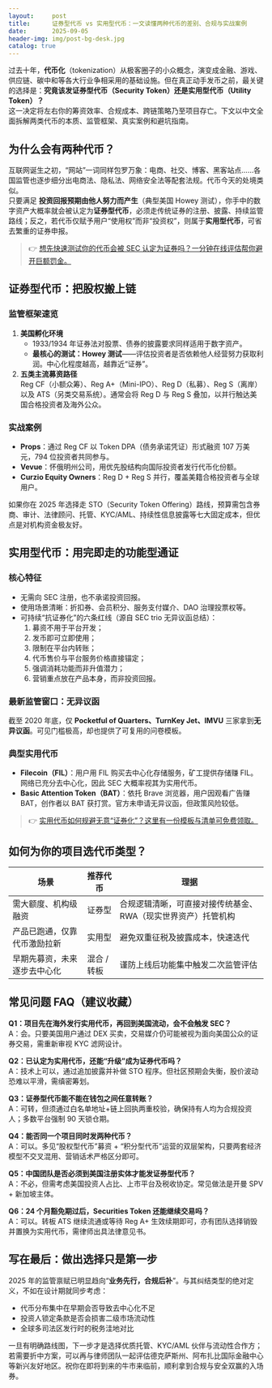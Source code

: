 ```yaml
---
layout:     post
title:      证券型代币 vs 实用型代币：一文读懂两种代币的差别、合规与实战案例
date:       2025-09-05
header-img: img/post-bg-desk.jpg
catalog: true
---
```


过去十年，**代币化**（tokenization）从极客圈子的小众概念，演变成金融、游戏、供应链、碳中和等各大行业争相采用的基础设施。但在真正动手发币之前，最关键的选择是：**究竟该发证券型代币（Security Token）还是实用型代币（Utility Token）？**  
这一决定将左右你的筹资效率、合规成本、跨链策略乃至项目存亡。下文以中文全面拆解两类代币的本质、监管框架、真实案例和避坑指南。

## 为什么会有两种代币？

互联网诞生之初，“网站”一词同样包罗万象：电商、社交、博客、黑客站点……各国监管也逐步细分出电商法、隐私法、网络安全法等配套法规。代币今天的处境类似。  
只要满足 **投资回报预期由他人努力而产生**（典型美国 Howey 测试），你手中的数字资产大概率就会被认定为**证券型代币**，必须走传统证券的注册、披露、持续监管路线；反之，若代币仅赋予用户“使用权”而非“投资权”，则属于**实用型代币**，可省去繁重的证券申报。

> 👉 [想先快速测试你的代币会被 SEC 认定为证券吗？一分钟在线评估帮你避开巨额罚金。](https://okxdog.com/)

## 证券型代币：把股权搬上链

### 监管框架速览
1. **美国孵化环境**  
   - 1933/1934 年证券法对股票、债券的披露要求同样适用于数字资产。  
   - **最核心的测试：Howey 测试**——评估投资者是否依赖他人经营努力获取利润。中心化程度越高，越靠近“证券”。  
2. **五类主流募资路径**  
   Reg CF（小额众筹）、Reg A+（Mini-IPO）、Reg D（私募）、Reg S（离岸）以及 ATS（另类交易系统）。通常会将 Reg D 与 Reg S 叠加，以并行触达美国合格投资者及海外公众。

### 实战案例
- **Props**：通过 Reg CF 以 Token DPA（债务承诺凭证）形式融资 107 万美元，794 位投资者共同参与。  
- **Vevue**：怀俄明州公司，用优先股结构向国际投资者发行代币化份额。  
- **Curzio Equity Owners**：Reg D + Reg S 并行，覆盖美籍合格投资者与全球用户。

如果你在 2025 年选择走 STO（Security Token Offering）路线，预算需包含券商、审计、法律顾问、托管、KYC/AML、持续性信息披露等七大固定成本，但优点是对机构资金极友好。

## 实用型代币：用完即走的功能型通证

### 核心特征
- 无需向 SEC 注册，也不承诺投资回报。  
- 使用场景清晰：折扣券、会员积分、服务支付媒介、DAO 治理投票权等。  
- 可持续“抗证券化”的六条红线（源自 SEC trio 无异议函总结）：
  1. 募资不用于平台开发；  
  2. 发币即可立即使用；  
  3. 限制在平台内转账；  
  4. 代币售价与平台服务价格直接锚定；  
  5. 强调消耗功能而非升值潜力；  
  6. 营销重点放在产品本身，而非投资回报。

### 最新监管窗口：无异议函
截至 2020 年底，仅 **Pocketful of Quarters、TurnKey Jet、IMVU** 三家拿到**无异议函**。可见门槛极高，却也提供了可复用的问卷模板。

### 典型实用代币
- **Filecoin（FIL）**：用户用 FIL 购买去中心化存储服务，矿工提供存储赚 FIL。网络已充分去中心化，因此 SEC 大概率视其为实用代币。  
- **Basic Attention Token（BAT）**：依托 Brave 浏览器，用户因观看广告赚 BAT，创作者以 BAT 获打赏。官方未申请无异议函，但政策风险较低。

> 👉 [实用代币如何规避无意“证券化”？这里有一份模板与清单可免费领取。](https://okxdog.com/)

## 如何为你的项目选代币类型？

| 场景 | 推荐代币 | 理据 |
|------|-----------|------|
| 需大额度、机构级融资 | 证券型 | 合规逻辑清晰，可直接对接传统基金、RWA（现实世界资产）托管机构 |
| 产品已跑通，仅靠代币激励拉新 | 实用型 | 避免双重征税及披露成本，快速迭代 |
| 早期先募资，未来逐步去中心化 | 混合 / 转板 | 谨防上线后功能集中触发二次监管评估 |

## 常见问题 FAQ（建议收藏）

**Q1：项目先在海外发行实用代币，再回到美国流动，会不会触发 SEC？**  
A：会。只要美国用户通过 DEX 买卖，交易媒介仍可能被视为面向美国公众的证券交易，需重新审视 KYC 滤网设计。

**Q2：已认定为实用代币，还能“升级”成为证券代币吗？**  
A：技术上可以，通过追加披露并补做 STO 程序。但社区预期会失衡，股价波动恐难以平滑，需缜密筹划。

**Q3：证券型代币能不能在钱包之间任意转账？**  
A：可转，但须通过白名单地址+链上回执两重校验，确保持有人均为合规投资人；多数平台强制 90 天锁仓期。

**Q4：能否同一个项目同时发两种代币？**  
A：可以。多见“股权型代币”募资 + “积分型代币”运营的双层架构，只要两套经济模型不交叉混用、营销话术严格区分即可。

**Q5：中国团队是否必须到美国注册实体才能发证券型代币？**  
A：不必，但需考虑美国投资人占比、上市平台及税收协定。常见做法是开曼 SPV + 新加坡主体。

**Q6：24 个月豁免期过后，Securities Token 还能继续交易吗？**  
A：可以。转板 ATS 继续流通或等待 Reg A+ 生效续期即可，亦有团队选择销毁并置换为实用代币，需律师出具法律意见书。

## 写在最后：做出选择只是第一步

2025 年的监管禀赋已明显趋向“**业务先行，合规后补**”。与其纠结类型的绝对定义，不如在设计期就同步考虑：
- 代币分布集中在早期会否导致去中心化不足  
- 投资人锁定条款是否会损害二级市场流动性  
- 全球多司法区发行时的税务洼地对比  

一旦有明确路线图，下一步才是选择优质托管、KYC/AML 伙伴与流动性合作方；若需要折中方案，可以再与律师团队一起评估德克萨斯州、阿布扎比国际金融中心等新兴友好地区。祝你在即将到来的牛市来临前，顺利拿到合规与安全双赢的入场券。